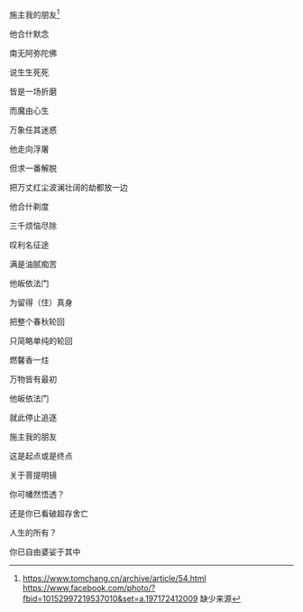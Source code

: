 施主我的朋友[^1]

他合什默念

南无阿弥陀佛

说生生死死

皆是一场折磨

而魔由心生

万象任其迷惑

他走向浮屠

但求一番解脱

把万丈红尘波澜壮阔的劫都放一边

他合什剃度

三千烦恼尽除

叹利名征途

满是油腻痴苦

他皈依法门

为留得（住）真身

把整个春秋轮回

只简略单纯的轮回

燃馨香一炷

万物皆有最初

他皈依法门

就此停止追逐

施主我的朋友

这是起点或是终点

关于菩提明镜

你可幡然悟透？

还是你已看破超存舍亡

人生的所有？

你已自由婆娑于其中

[^1]: https://www.tomchang.cn/archive/article/54.html https://www.facebook.com/photo/?fbid=10152997219537010&set=a.197172412009 缺少来源
